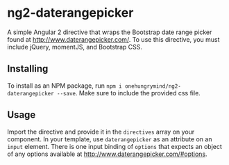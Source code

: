 # ng2-daterangepicker
A simple Angular 2 directive that wraps the Bootstrap date range picker found at http://www.daterangepicker.com/. To use this directive, you must include jQuery, momentJS, and Bootstrap CSS.

## Installing
To install as an NPM package, run `npm i onehungrymind/ng2-daterangepicker --save`. Make sure to include the provided css file.

## Usage
Import the directive and provide it in the `directives` array on your component. In your template, use `daterangepicker` as an attribute on an `input` element. There is one input binding of `options` that expects an object of any options available at http://www.daterangepicker.com/#options.
